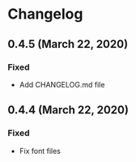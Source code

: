 # Changelog

## 0.4.5 (March 22, 2020)

### Fixed

- Add CHANGELOG.md file

## 0.4.4 (March 22, 2020)

### Fixed

- Fix font files